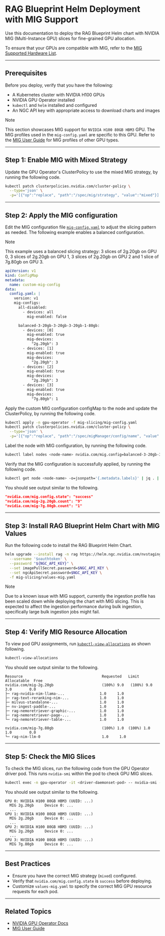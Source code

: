 # RAG Blueprint Helm Deployment with MIG Support

Use this documentation to deploy the RAG Blueprint Helm chart with NVIDIA MIG (Multi-Instance GPU) slices for fine-grained GPU allocation.

To ensure that your GPUs are compatible with MIG, 
refer to the [MIG Supported Hardware List](https://docs.nvidia.com/datacenter/tesla/mig-user-guide/#mig-supported-gpus).

---

## Prerequisites

Before you deploy, verify that you have the following:

* A Kubernetes cluster with NVIDIA H100 GPUs
* NVIDIA GPU Operator installed
* `kubectl` and `helm` installed and configured
* An NGC API key with appropriate access to download charts and images

> [!NOTE]
> This section showcases MIG support for `NVIDIA H100 80GB HBM3` GPU. The MIG profiles used in the `mig-config.yaml` are specific to this GPU.
> Refer to the [MIG User Guide](https://docs.nvidia.com/datacenter/tesla/mig-user-guide/) for MIG profiles of other GPU types.

---

## Step 1: Enable MIG with Mixed Strategy

Update the GPU Operator's ClusterPolicy to use the mixed MIG strategy, by running the following code.

```bash
kubectl patch clusterpolicies.nvidia.com/cluster-policy \
  --type='json' \
  -p='[{"op":"replace", "path":"/spec/mig/strategy", "value":"mixed"}]'
```

---

## Step 2: Apply the MIG configuration

Edit the MIG configuration file [`mig-config.yaml`](../deploy/helm/mig-slicing/mig-config.yaml) to adjust the slicing pattern as needed. 
The following example enables a balanced configuration.


> [!NOTE]
> This example uses a balanced slicing strategy:  3 slices of 2g.20gb on GPU 0, 3 slices of 2g.20gb on GPU 1, 3 slices of 2g.20gb on GPU 2 and 1 slice of 7g.80gb on GPU 3.

```yaml
apiVersion: v1
kind: ConfigMap
metadata:
  name: custom-mig-config
data:
  config.yaml: |
    version: v1
    mig-configs:
      all-disabled:
        - devices: all
          mig-enabled: false

      balanced-3-20gb-3-20gb-3-20gb-1-80gb:
        - devices: [0]
          mig-enabled: true
          mig-devices:
            "2g.20gb": 3
        - devices: [1]
          mig-enabled: true
          mig-devices:
            "2g.20gb": 3
        - devices: [2]
          mig-enabled: true
          mig-devices:
            "2g.20gb": 3
        - devices: [3]
          mig-enabled: true
          mig-devices:
            "7g.80gb": 1
```

Apply the custom MIG configuration configMap to the node and update the ClusterPolicy, by running the following code.

```bash
kubectl apply -n gpu-operator -f mig-slicing/mig-config.yaml
kubectl patch clusterpolicies.nvidia.com/cluster-policy \
  --type='json' \
  -p='[{"op":"replace", "path":"/spec/migManager/config/name", "value":"custom-mig-config"}]'
```

Label the node with MIG configuration, by running the following code.

```bash
kubectl label nodes <node-name> nvidia.com/mig.config=balanced-3-20gb-3-20gb-3-20gb-1-80gb --overwrite
```

Verify that the MIG configuration is successfully applied, by running the following code.

```bash
kubectl get node <node-name> -o=jsonpath='{.metadata.labels}' | jq . | grep mig
```

You should see output similar to the following.

```json
"nvidia.com/mig.config.state": "success"
"nvidia.com/mig-2g.20gb.count": "9"
"nvidia.com/mig-7g.80gb.count": "1"
```

---

## Step 3: Install RAG Blueprint Helm Chart with MIG Values

Run the following code to install the RAG Blueprint Helm Chart.

```bash
helm upgrade --install rag -n rag https://helm.ngc.nvidia.com/nvstaging/blueprint/charts/nvidia-blueprint-rag-v2.3.0-rc1.tgz \
  --username '$oauthtoken' \
  --password "${NGC_API_KEY}" \
  --set imagePullSecret.password=$NGC_API_KEY \
  --set ngcApiSecret.password=$NGC_API_KEY \
  -f mig-slicing/values-mig.yaml
```

> [!NOTE]
> Due to a known issue with MIG support, currently the ingestion profile has been scaled down while deploying the chart with MIG slicing.
> This is expected to affect the ingestion performance during bulk ingestion, specifically large bulk ingestion jobs might fail.

---

## Step 4: Verify MIG Resource Allocation

To view pod GPU assignments, run [`kubectl-view-allocations`](https://github.com/davidB/kubectl-view-allocations) as shown following.

```bash
kubectl-view-allocations
```

You should see output similar to the following.

```
Resource                                    Requested   Limit    Allocatable  Free
nvidia.com/mig-2g.20gb                      (100%) 9.0   (100%) 9.0     3.0        0.0
├─ rag-nvidia-nim-llama-...                1.0     1.0
├─ rag-text-reranking-nim-...              1.0     1.0
├─ milvus-standalone-...                   1.0     1.0
├─ nv-ingest-paddle-...                    1.0     1.0
├─ rag-nemoretriever-graphic-...           1.0     1.0
├─ rag-nemoretriever-page-...              1.0     1.0
└─ rag-nemoretriever-table-...             1.0     1.0

nvidia.com/mig-7g.80gb                      (100%) 1.0  (100%) 1.0     1.0        0.0
└─ rag-nim-llm-0                            1.0     1.0
```

---

## Step 5: Check the MIG Slices

To check the MIG slices, run the following code from the GPU Operator driver pod. 
This runs `nvidia-smi` within the pod to check GPU MIG slices.

```bash
kubectl exec -n gpu-operator -it <driver-daemonset-pod> -- nvidia-smi -L
```

You should see output similar to the following.

```
GPU 0: NVIDIA H100 80GB HBM3 (UUID: ...)
  MIG 2g.20gb     Device 0: ...
  ...
GPU 1: NVIDIA H100 80GB HBM3 (UUID: ...)
  MIG 2g.20gb     Device 0: ...
  ...
GPU 2: NVIDIA H100 80GB HBM3 (UUID: ...)
  MIG 2g.20gb     Device 0: ...
  ...
GPU 3: NVIDIA H100 80GB HBM3 (UUID: ...)
  MIG 7g.80gb     Device 0: ...
```

---

## Best Practices

* Ensure you have the correct MIG strategy (`mixed`) configured.
* Verify that `nvidia.com/mig.config.state` is `success` before deploying.
* Customize `values-mig.yaml` to specify the correct MIG GPU resource requests for each pod.

---

## Related Topics

* [NVIDIA GPU Operator Docs](https://docs.nvidia.com/datacenter/cloud-native/gpu-operator/latest/)
* [MIG User Guide](https://docs.nvidia.com/datacenter/tesla/mig-user-guide/)